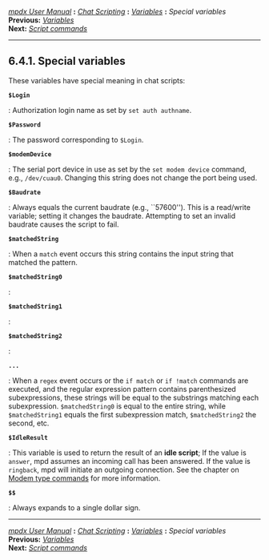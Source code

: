 [*mpdx User Manual*](README.md) **:** [*Chat Scripting*](mpd50.md)
**:** [*Variables*](mpd57.md) **:** *Special variables*\
**Previous:** [*Variables*](mpd57.md)\
**Next:** [*Script commands*](mpd59.md)

------------------------------------------------------------------------

## 6.4.1. Special variables

These variables have special meaning in chat scripts:

**`$Login`**

:   Authorization login name as set by `set auth authname`.

**`$Password`**

:   The password corresponding to `$Login`.

**`$modemDevice`**

:   The serial port device in use as set by the `set modem device`
    command, e.g., `/dev/cuau0`. Changing this string does not change
    the port being used.

**`$Baudrate`**

:   Always equals the current baudrate (e.g., \`\`57600\'\'). This is a
    read/write variable; setting it changes the baudrate. Attempting to
    set an invalid baudrate causes the script to fail.

**`$matchedString`**

:   When a `match` event occurs this string contains the input string
    that matched the pattern.

**`$matchedString0 `**

:   

**`$matchedString1 `**

:   

**`$matchedString2 `**

:   

**`... `**

:   When a `regex` event occurs or the `if match` or `if !match`
    commands are executed, and the regular expression pattern contains
    parenthesized subexpressions, these strings will be equal to the
    substrings matching each subexpression. `$matchedString0` is equal
    to the entire string, while `$matchedString1` equals the first
    subexpression match, `$matchedString2` the second, etc.

**`$IdleResult`**

:   This variable is used to return the result of an **idle script**; If
    the value is `answer`, mpd assumes an incoming call has been
    answered. If the value is `ringback`, mpd will initiate an outgoing
    connection. See the chapter on [Modem type
    commands](mpd43.md#modem) for more information.

**`$$`**

:   Always expands to a single dollar sign.

------------------------------------------------------------------------

[*mpdx User Manual*](README.md) **:** [*Chat Scripting*](mpd50.md)
**:** [*Variables*](mpd57.md) **:** *Special variables*\
**Previous:** [*Variables*](mpd57.md)\
**Next:** [*Script commands*](mpd59.md)
